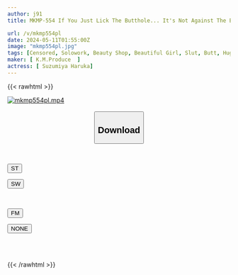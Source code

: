 ```yaml
---
author: j91
title: MKMP-554 If You Just Lick The Butthole... It's Not Against The Entertainment Industry Law ♪ Aya Konami, A Big-butt Men's Esthetician Who Confuses All The Customers With A Lewd Costume With A Bare Anus

url: /v/mkmp554pl
date: 2024-05-11T01:55:00Z
image: "mkmp554pl.jpg"
tags: [Censored, Solowork, Beauty Shop, Beautiful Girl, Slut, Butt, Huge Butt	]
maker: [ K.M.Produce  ]
actress: [ Suzumiya Haruka]
---
```



{{< rawhtml >}}

<div class="video" data-videoid="8d8aLBqlg9toz24">
    <a href="javascript:;">
        <img src="/v/mkmp554pl/mkmp554pl.jpg" width="WIDTH" height="HEIGHT" alt="mkmp554pl.mp4" loading="lazy">
    </a>
</div>

<script type="text/javascript" src="https://j91.asia/asset/on-demand-st.js"></script>

<br>
  <link rel="stylesheet" href="https://j91.asia/asset/bs5.css">
  
  <center>
  <button class="btn btn-primary" type="button" data-bs-toggle="collapse" data-bs-target=".multi-collapse" aria-expanded="false" aria-controls="multiCollapseExample1 multiCollapseExample2"><h2>Download</h2></button></center>
</p>
<div class="row">
  <div class="col">
    <div class="collapse multi-collapse" id="multiCollapseExample1">
      <div class="card card-body">
	      	      <br>
<div class="buttons">  
<p><a href="https://streamtape.to/v/8d8aLBqlg9toz24" target="_blank"><button class="btn-hover color-3"><i class="fa fa-download"></i> ST</button></a></p>
<p><a href="https://asnwish.com/676fne67n4bh" target="_blank"><button class="btn-hover color-2"><i class="fa fa-download"></i> SW</button></a></p></div>
    </div>
  </div>
</div>
  <div class="col">
    <div class="collapse multi-collapse" id="multiCollapseExample2">
      <div class="card card-body">
	      <br>
<div class="buttons">
<p><a href="https://filemoon.sx/d/8l2twk68t6do"><button class="btn-hover color-8"><i class="fa fa-download"></i> FM</button></a></p>
<p><a href="javascript:;"><button class="btn-hover color-9"><i class="fa fa-download"></i> NONE</button></a></p></div>
<br><br>
      </div>
    </div>
  </div>
</div>

{{< /rawhtml >}}